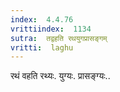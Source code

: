 ```yaml
---
index:  4.4.76
vrittiindex:  1134
sutra:  तद्वहति रथयुगप्रासङ्गम्
vritti:  laghu 
---
```


रथं वहति रथ्यः. युग्यः. प्रासङ्ग्यः..

